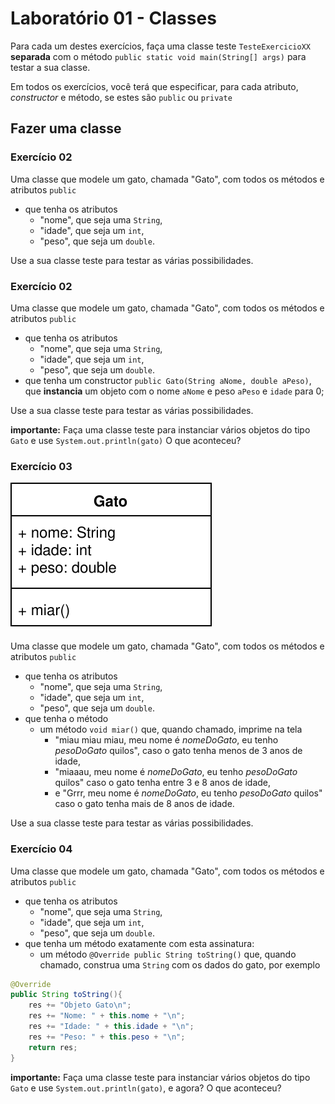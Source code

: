 # Laboratório 01 - Classes

Para cada um destes exercícios, faça uma classe teste `TesteExercicioXX` **separada** com o método `public static void main(String[] args)` para testar a sua classe.

Em todos os exercícios, você terá que especificar, para cada atributo, *constructor* e método, se estes são `public` ou `private`

## Fazer uma classe

### Exercício 02

Uma classe que modele um gato, chamada "Gato", com todos os métodos e atributos `public`
* que tenha os atributos
	* "nome", que seja uma `String`,
	* "idade", que seja um `int`,
	* "peso", que seja um `double`.

Use a sua classe teste para testar as várias possibilidades.


### Exercício 02

Uma classe que modele um gato, chamada "Gato", com todos os métodos e atributos `public`
* que tenha os atributos
	* "nome", que seja uma `String`,
	* "idade", que seja um `int`,
	* "peso", que seja um `double`.
* que tenha um constructor `public Gato(String aNome, double aPeso)`, que **instancia** um objeto com o nome `aNome` e peso `aPeso` e `idade` para 0;

Use a sua classe teste para testar as várias possibilidades.

**importante:** Faça uma classe teste para instanciar vários objetos do tipo `Gato` e use `System.out.println(gato)` O que aconteceu?


### Exercício 03

![Diagrama da Classe Gato](gato_diagrama.svg)

Uma classe que modele um gato, chamada "Gato", com todos os métodos e atributos `public`
* que tenha os atributos
	* "nome", que seja uma `String`,
	* "idade", que seja um `int`,
	* "peso", que seja um `double`.
* que tenha o método
	* um método `void miar()` que, quando chamado, imprime na tela
		* "miau miau miau, meu nome é *nomeDoGato*, eu tenho *pesoDoGato* quilos", caso o gato tenha menos de 3 anos de idade,
		* "miaaau, meu nome é *nomeDoGato*, eu tenho *pesoDoGato* quilos" caso o gato tenha entre 3 e 8 anos de idade,
		* e "Grrr, meu nome é *nomeDoGato*, eu tenho *pesoDoGato* quilos" caso o gato tenha mais de 8 anos de idade.

Use a sua classe teste para testar as várias possibilidades.


### Exercício 04

Uma classe que modele um gato, chamada "Gato", com todos os métodos e atributos `public`
* que tenha os atributos
	* "nome", que seja uma `String`,
	* "idade", que seja um `int`,
	* "peso", que seja um `double`.
* que tenha um método exatamente com esta assinatura:
	* um método `@Override public String toString()` que, quando chamado, construa uma `String` com os dados do gato, por exemplo

```java
@Override
public String toString(){
	res += "Objeto Gato\n";
	res += "Nome: " + this.nome + "\n";
	res += "Idade: " + this.idade + "\n";
	res += "Peso: " + this.peso + "\n";
	return res;
}
```

**importante:** Faça uma classe teste para instanciar vários objetos do tipo `Gato` e use `System.out.println(gato)`, e agora? O que aconteceu?

